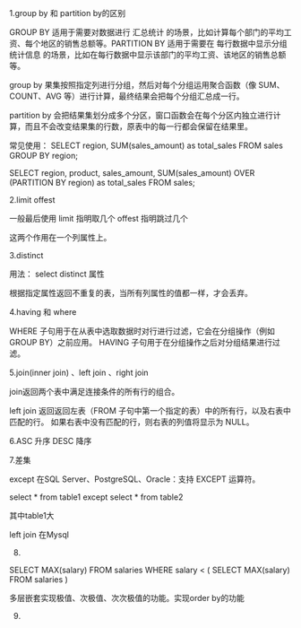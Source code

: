 1.group by 和 partition by的区别


GROUP BY 适用于需要对数据进行  汇总统计  的场景，比如计算每个部门的平均工资、每个地区的销售总额等。PARTITION BY 适用于需要在   每行数据中显示分组统计信息   的场景，比如在每行数据中显示该部门的平均工资、该地区的销售总额等。

group by  果集按照指定列进行分组，然后对每个分组运用聚合函数（像 SUM、COUNT、AVG 等）进行计算，最终结果会把每个分组汇总成一行。

partition by  会把结果集划分成多个分区，窗口函数会在每个分区内独立进行计算，而且不会改变结果集的行数，原表中的每一行都会保留在结果里。

常见使用：
SELECT region, SUM(sales_amount) as total_sales
FROM sales
GROUP BY region;

SELECT 
    region, 
    product, 
    sales_amount,
    SUM(sales_amount) OVER (PARTITION BY region) as total_sales
FROM sales;

2.limit offest 

一般最后使用
limit 指明取几个 offest 指明跳过几个

这两个作用在一个列属性上。

3.distinct 

用法：
select distinct 属性

根据指定属性返回不重复的表，当所有列属性的值都一样，才会丢弃。

4.having 和 where

WHERE 子句用于在从表中选取数据时对行进行过滤，它会在分组操作（例如 GROUP BY）之前应用。
HAVING 子句用于在分组操作之后对分组结果进行过滤。

5.join(inner join) 、left join 、right join

join返回两个表中满足连接条件的所有行的组合。

left join 返回返回左表（FROM 子句中第一个指定的表）中的所有行，以及右表中匹配的行。
如果右表中没有匹配的行，则右表的列值将显示为 NULL。

6.ASC 升序 DESC  降序

7.差集

except 在SQL Server、PostgreSQL、Oracle：支持 EXCEPT 运算符。

select * 
from table1
except
select *
from table2

其中table1大

left join 在Mysql

8.
SELECT 
    MAX(salary)
FROM 
    salaries
WHERE 
    salary < (
        SELECT 
            MAX(salary)
        FROM 
            salaries
    )
    
多层嵌套实现极值、次极值、次次极值的功能。实现order by的功能

9.
